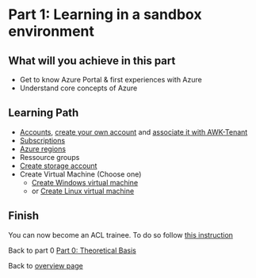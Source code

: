 # Part 1: Learning in a sandbox environment

## What will you achieve in this part

* Get to know Azure Portal & first experiences with Azure
* Understand core concepts of Azure

## Learning Path

* [Accounts](https://docs.microsoft.com/en-us/learn/modules/intro-to-azure-fundamentals/get-started-with-azure-accounts), [create your own account](https://docs.microsoft.com/en-us/learn/modules/create-an-azure-account/) and [associate it with AWK-Tenant](TODO)
* [Subscriptions](https://docs.microsoft.com/en-us/learn/modules/azure-architecture-fundamentals/overview?ns-enrollment-type=LearningPath&ns-enrollment-id=learn.az-900-describe-cloud-concepts)
* [Azure regions](https://docs.microsoft.com/en-us/learn/modules/azure-architecture-fundamentals/regions-availability-zones)
* Ressource groups
* [Create storage account](https://docs.microsoft.com/en-us/learn/modules/create-azure-storage-account/5-exercise-create-a-storage-account)
* Create Virtual Machine (Choose one)
  * [Create Windows virtual machine](https://docs.microsoft.com/en-us/learn/modules/create-windows-virtual-machine-in-azure/)
  * or [Create Linux virtual machine](https://docs.microsoft.com/en-us/learn/modules/create-linux-virtual-machine-in-azure/)

## Finish

You can now become an ACL trainee. To do so follow [this instruction](TODO)

Back to part 0 [Part 0: Theoretical Basis](part-0-theory\main.md)

Back to [overview page](main.md)
